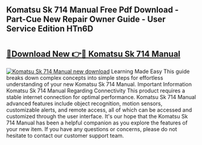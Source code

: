 ## Komatsu Sk 714 Manual Free Pdf Download - Part-Cue New Repair Owner Guide - User Service Edition HTn6D

# <h2><a href="http://bc64262.oget.top/?id=Komatsu+Sk+714+Manual">🔗Download New 👉🔴 Komatsu Sk 714 Manual</a></h2>

[![Komatsu Sk 714 Manual new download](https://i.imgur.com/5g1atiW.png)](http://bc64262.oget.top/?id=Komatsu+Sk+714+Manual)
Learning Made Easy This guide breaks down complex concepts into simple steps for effortless understanding of your new Komatsu Sk 714 Manual. Important Information Komatsu Sk 714 Manual Regarding Connectivity This product requires a stable internet connection for optimal performance. Komatsu Sk 714 Manual advanced features include object recognition, motion sensors, customizable alerts, and remote access, all of which can be accessed and customized through the user interface. It's our hope that the Komatsu Sk 714 Manual has been a helpful companion as you explore the features of your new item. If you have any questions or concerns, please do not hesitate to contact our customer support team.
